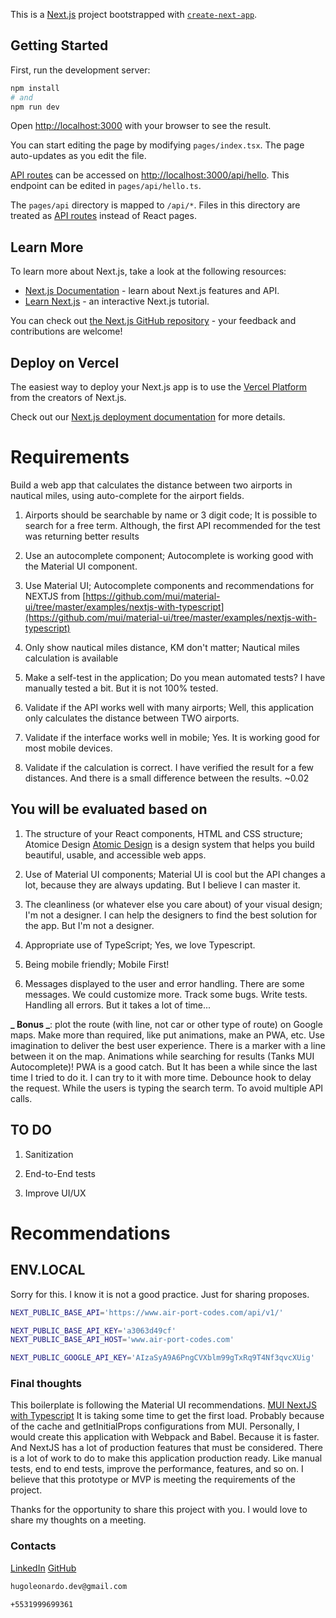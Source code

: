 This is a [Next.js](https://nextjs.org/) project bootstrapped with [`create-next-app`](https://github.com/vercel/next.js/tree/canary/packages/create-next-app).

## Getting Started

First, run the development server:

```bash
npm install
# and
npm run dev
```

Open [http://localhost:3000](http://localhost:3000) with your browser to see the result.

You can start editing the page by modifying `pages/index.tsx`. The page auto-updates as you edit the file.

[API routes](https://nextjs.org/docs/api-routes/introduction) can be accessed on [http://localhost:3000/api/hello](http://localhost:3000/api/hello). This endpoint can be edited in `pages/api/hello.ts`.

The `pages/api` directory is mapped to `/api/*`. Files in this directory are treated as [API routes](https://nextjs.org/docs/api-routes/introduction) instead of React pages.

## Learn More

To learn more about Next.js, take a look at the following resources:

- [Next.js Documentation](https://nextjs.org/docs) - learn about Next.js features and API.
- [Learn Next.js](https://nextjs.org/learn) - an interactive Next.js tutorial.

You can check out [the Next.js GitHub repository](https://github.com/vercel/next.js/) - your feedback and contributions are welcome!

## Deploy on Vercel

The easiest way to deploy your Next.js app is to use the [Vercel Platform](https://vercel.com/new?utm_medium=default-template&filter=next.js&utm_source=create-next-app&utm_campaign=create-next-app-readme) from the creators of Next.js.

Check out our [Next.js deployment documentation](https://nextjs.org/docs/deployment) for more details.

# Requirements

Build a web app that calculates the distance between two airports in nautical miles, using auto-complete for the airport fields.

1. Airports should be searchable by name or 3 digit code;
   It is possible to search for a free term. Although, the first API recommended for the test was returning better results

2. Use an autocomplete component;
   Autocomplete is working good with the Material UI component.

3. Use Material UI;
   Autocomplete components and recommendations for NEXTJS from [https://github.com/mui/material-ui/tree/master/examples/nextjs-with-typescript](https://github.com/mui/material-ui/tree/master/examples/nextjs-with-typescript)

4. Only show nautical miles distance, KM don't matter;
   Nautical miles calculation is available

5. Make a self-test in the application;
   Do you mean automated tests? I have manually tested a bit. But it is not 100% tested.

6. Validate if the API works well with many airports;
   Well, this application only calculates the distance between TWO airports.

7. Validate if the interface works well in mobile;
   Yes. It is working good for most mobile devices.

8. Validate if the calculation is correct.
   I have verified the result for a few distances. And there is a small difference between the results. ~0.02

## You will be evaluated based on

1. The structure of your React components, HTML and CSS structure;
   Atomice Design [Atomic Design](https://atomicdesign.bradfrost.com/) is a design system that helps you build beautiful, usable, and accessible web apps.

2. Use of Material UI components;
   Material UI is cool but the API changes a lot, because they are always updating. But I believe I can master it.

3. The cleanliness (or whatever else you care about) of your visual design;
   I'm not a designer. I can help the designers to find the best solution for the app. But I'm not a designer.

4. Appropriate use of TypeScript;
   Yes, we love Typescript.

5. Being mobile friendly;
   Mobile First!

6. Messages displayed to the user and error handling.
   There are some messages. We could customize more. Track some bugs. Write tests. Handling all errors. But it takes a lot of time...

**_ Bonus _**: plot the route (with line, not car or other type of route) on Google maps. Make more than required, like put animations, make an PWA, etc. Use imagination to deliver the best user experience.
There is a marker with a line between it on the map.
Animations while searching for results (Tanks MUI Autocomplete)!
PWA is a good catch. But It has been a while since the last time I tried to do it. I can try to it with more time.
Debounce hook to delay the request. While the users is typing the search term. To avoid multiple API calls.

## TO DO

1. Sanitization

2. End-to-End tests

3. Improve UI/UX

# Recommendations

## ENV.LOCAL

Sorry for this. I know it is not a good practice. Just for sharing proposes.

```bash
NEXT_PUBLIC_BASE_API='https://www.air-port-codes.com/api/v1/'

NEXT_PUBLIC_BASE_API_KEY='a3063d49cf'
NEXT_PUBLIC_BASE_API_HOST='www.air-port-codes.com'

NEXT_PUBLIC_GOOGLE_API_KEY='AIzaSyA9A6PngCVXblm99gTxRq9T4Nf3qvcXUig'
```

### Final thoughts

This boilerplate is following the Material UI recommendations. [MUI NextJS with Typescript](https://github.com/mui/material-ui/tree/master/examples/nextjs-with-typescript)
It is taking some time to get the first load. Probably because of the cache and getInitialProps configurations from MUI.
Personally, I would create this application with Webpack and Babel. Because it is faster. And NextJS has a lot of production features that must be considered.
There is a lot of work to do to make this application production ready. Like manual tests, end to end tests, improve the performance, features, and so on.
I believe that this prototype or MVP is meeting the requirements of the project.

Thanks for the opportunity to share this project with you. I would love to share my thoughts on a meeting.

### Contacts

[LinkedIn](https://www.linkedin.com/in/hugo-leonardo-matosinhos-de-souza/)
[GitHub](https://github.com/hugoleonardodev)

```bash
hugoleonardo.dev@gmail.com
```

```bash
+5531999699361
```
